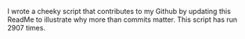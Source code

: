 I wrote a cheeky script that contributes to my Github by updating this ReadMe to illustrate why more than commits matter. This script has run 2907 times.